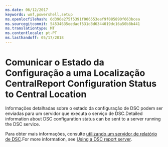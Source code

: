 ```yaml
---
ms.date: 06/12/2017
keywords: wmf,powershell,setup
ms.openlocfilehash: 6d396e275f5391f006553eef9f085890f663bcea
ms.sourcegitcommit: 54534635eedacf531d8d6344019dc16a50b8b441
ms.translationtype: MT
ms.contentlocale: pt-PT
ms.lasthandoff: 05/17/2018
---
```

# <a name="report-configuration-status-to-central-location"></a><span data-ttu-id="8153f-102">Comunicar o Estado da Configuração a uma Localização Central</span><span class="sxs-lookup"><span data-stu-id="8153f-102">Report Configuration Status to Central Location</span></span>

<span data-ttu-id="8153f-103">Informações detalhadas sobre o estado da configuração de DSC podem ser enviadas para um servidor que executa o serviço de DSC.</span><span class="sxs-lookup"><span data-stu-id="8153f-103">Detailed information about DSC configuration status can be sent to a server running the DSC service.</span></span>

<span data-ttu-id="8153f-104">Para obter mais informações, consulte [utilizando um servidor de relatório de DSC](https://msdn.microsoft.com/powershell/dsc/reportserver).</span><span class="sxs-lookup"><span data-stu-id="8153f-104">For more information, see [Using a DSC report server](https://msdn.microsoft.com/powershell/dsc/reportserver).</span></span>
